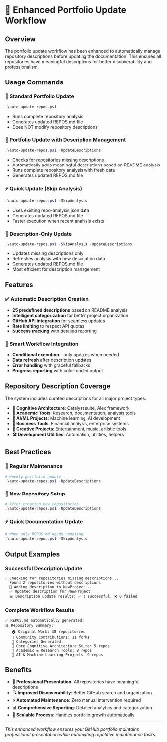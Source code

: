 # 🔄 Enhanced Portfolio Update Workflow

## Overview

The portfolio update workflow has been enhanced to automatically manage repository descriptions before updating the documentation. This ensures all repositories have meaningful descriptions for better discoverability and professionalism.

## Usage Commands

### 🚀 Standard Portfolio Update
```powershell
.\auto-update-repos.ps1
```
- Runs complete repository analysis
- Generates updated REPOS.md file
- Does NOT modify repository descriptions

### 📝 Portfolio Update with Description Management
```powershell
.\auto-update-repos.ps1 -UpdateDescriptions
```
- Checks for repositories missing descriptions
- Automatically adds meaningful descriptions based on README analysis
- Runs complete repository analysis with fresh data
- Generates updated REPOS.md file

### ⚡ Quick Update (Skip Analysis)
```powershell
.\auto-update-repos.ps1 -SkipAnalysis
```
- Uses existing repo-analysis.json data
- Generates updated REPOS.md file
- Faster execution when recent analysis exists

### 🔧 Description-Only Update
```powershell
.\auto-update-repos.ps1 -SkipAnalysis -UpdateDescriptions
```
- Updates missing descriptions only
- Refreshes analysis with new description data
- Generates updated REPOS.md file
- Most efficient for description management

## Features

### ✅ Automatic Description Creation
- **25 predefined descriptions** based on README analysis
- **Intelligent categorization** for better project organization
- **GitHub API integration** for seamless updates
- **Rate limiting** to respect API quotas
- **Success tracking** with detailed reporting

### 🎯 Smart Workflow Integration
- **Conditional execution** - only updates when needed
- **Data refresh** after description updates
- **Error handling** with graceful fallbacks
- **Progress reporting** with color-coded output

## Repository Description Coverage

The system includes curated descriptions for all major project types:

- **🧠 Cognitive Architecture**: Catalyst suite, Alex framework
- **📝 Academic Tools**: Research, documentation, analysis tools
- **🤖 AI/ML Projects**: Machine learning, AI development
- **💼 Business Tools**: Financial analysis, enterprise systems
- **🎵 Creative Projects**: Entertainment, music, artistic tools
- **🛠️ Development Utilities**: Automation, utilities, helpers

## Best Practices

### 🔄 Regular Maintenance
```powershell
# Weekly portfolio update
.\auto-update-repos.ps1 -UpdateDescriptions
```

### 🚀 New Repository Setup
```powershell
# After creating new repositories
.\auto-update-repos.ps1 -UpdateDescriptions
```

### ⚡ Quick Documentation Update
```powershell
# When only REPOS.md needs updating
.\auto-update-repos.ps1 -SkipAnalysis
```

## Output Examples

### Successful Description Update
```
📝 Checking for repositories missing descriptions...
  Found 2 repositories without descriptions
  📝 Adding description to NewProject...
  ✅ Updated description for NewProject
  📊 Description update results: ✅ 2 successful, ❌ 0 failed
```

### Complete Workflow Results
```
✅ REPOS.md automatically generated!
📊 Repository Summary:
   🏠 Original Work: 38 repositories
   🍴 Community Contributions: 11 forks
   📝 Categories Generated:
   🧠 Core Cognitive Architecture Suite: 5 repos
   📝 Academic & Research Tools: 8 repos
   🤖 AI & Machine Learning Projects: 9 repos
```

## Benefits

- **🎯 Professional Presentation**: All repositories have meaningful descriptions
- **🔍 Improved Discoverability**: Better GitHub search and organization
- **⚡ Automated Maintenance**: Zero manual intervention required
- **📊 Comprehensive Reporting**: Detailed analytics and categorization
- **🚀 Scalable Process**: Handles portfolio growth automatically

---

*This enhanced workflow ensures your GitHub portfolio maintains professional presentation while automating repetitive maintenance tasks.*
